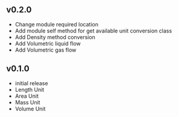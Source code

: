 ## v0.2.0
* Change module required location
* Add module self method for get available unit conversion class
* Add Density method conversion
* Add Volumetric liquid flow
* Add Volumetric gas flow

## v0.1.0
* initial release
* Length Unit
* Area Unit
* Mass Unit
* Volume Unit
